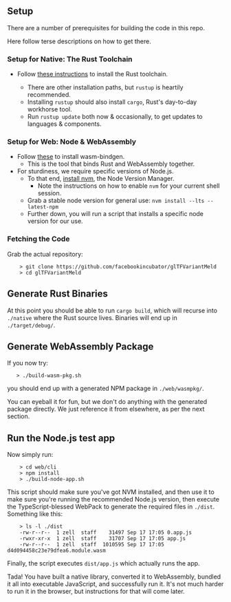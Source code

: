 ## Setup

There are a number of prerequisites for building the code in this repo.

Here follow terse descriptions on how to get there.

### Setup for Native: The Rust Toolchain

- Follow [these instructions](https://www.rust-lang.org/tools/install) to install the Rust
  toolchain.

  - There are other installation paths, but `rustup` is heartily recommended.
  - Installing `rustup` should also install `cargo`, Rust's day-to-day workhorse tool.
  - Run `rustup update` both now & occasionally, to get updates to languages & components.

### Setup for Web: Node & WebAssembly

- Follow [these](https://rustwasm.github.io/wasm-pack/installer/) to install wasm-bindgen.
  - This is the tool that binds Rust and WebAssembly together.
- For sturdiness, we require specific versions of Node.js.
  - To that end, [install nvm](https://github.com/nvm-sh/nvm#install--update-script), the Node
    Version Manager.
    - Note the instructions on how to enable `nvm` for your current shell session.
  - Grab a stable node version for general use: `nvm install --lts --latest-npm`
  - Further down, you will run a script that installs a specific node version for our use.

### Fetching the Code

Grab the actual repository:

```
    > git clone https://github.com/facebookincubator/glTFVariantMeld
    > cd glTFVariantMeld
```

## Generate Rust Binaries

At this point you should be able to run `cargo build`, which will recurse into `./native` where the Rust source lives. Binaries will end up in `./target/debug/`.

## Generate WebAssembly Package

If you now try:

```
   > ./build-wasm-pkg.sh
```

you should end up with a generated NPM package in `./web/wasmpkg/`.

You can eyeball it for fun, but we don't do anything with the generated package directly. We just reference it from elsewhere, as per the next section.

## Run the Node.js test app

Now simply run:

```
    > cd web/cli
    > npm install
    > ./build-node-app.sh
```

This script should make sure you've got NVM installed, and then use it to make sure you're running the recommended Node.js version, then execute the TypeScript-blessed WebPack to generate the required files in `./dist`. Something like this:

```
    > ls -l ./dist
    -rw-r--r--  1 zell  staff    31497 Sep 17 17:05 0.app.js
    -rwxr-xr-x  1 zell  staff    31707 Sep 17 17:05 app.js
    -rw-r--r--  1 zell  staff  1010595 Sep 17 17:05 d4d094458c23e79dfea6.module.wasm
```

Finally, the script executes `dist/app.js` which actually runs the app.

Tada! You have built a native library, converted it to WebAssembly, bundled it all into executable JavaScript, and successfully run it. It's not much harder to run it in the browser, but instructions for that will come later.
